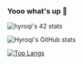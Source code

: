### Yooo what's up 👋

![hyroqi's 42 stats](https://badge42.vercel.app/api/v2/cl3lep6zi005409mrbpgpjpdg/stats?cursusId=21&coalitionId=147)

![Hyroqi's GitHub stats](https://github-readme-stats.vercel.app/api?username=hyroqi&show_icons=true&theme=dark)

[![Top Langs](https://github-readme-stats.vercel.app/api/top-langs/?username=hyroqi)](https://github.com/hyroqi/github-readme-stats)


<!--
**hyroqi/hyroqi** is a ✨ _special_ ✨ repository because its `README.md` (this file) appears on your GitHub profile.

Here are some ideas to get you started:

- 🔭 I’m currently working on ...
- 🌱 I’m currently learning ...
- 👯 I’m looking to collaborate on ...
- 🤔 I’m looking for help with ...
- 💬 Ask me about ...
- 📫 How to reach me: ...
- 😄 Pronouns: ...
- ⚡ Fun fact: ...
-->

